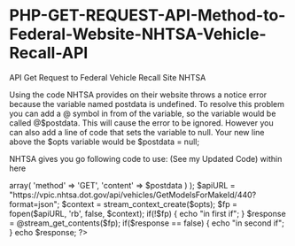 # PHP-GET-REQUEST-API-Method-to-Federal-Website-NHTSA-Vehicle-Recall-API
API Get Request to Federal Vehicle Recall Site NHTSA

Using the code NHTSA provides on their website throws a notice error because the variable named postdata is undefined. To resolve this problem you can add a @ symbol in from of the variable, so the variable would be called @$postdata. This will cause the error to be ignored. However you can also add a line of code that sets the variable to null. Your new line above the $opts variable would be
$postdata = null;

NHTSA gives you go following code to use: (See my Updated Code) within here

<?php
	$opts = array('http' =>
		array(
			'method' => 'GET',
			'content' => $postdata
		)
	);
	$apiURL = "https://vpic.nhtsa.dot.gov/api/vehicles/GetModelsForMakeId/440?format=json";
	$context = stream_context_create($opts);
	$fp = fopen($apiURL, 'rb', false, $context);
	if(!$fp)
	{
		echo "in first if";
	}
	$response = @stream_get_contents($fp);
	if($response == false)
	{
		echo "in second if";
	}
	echo $response;
?>
